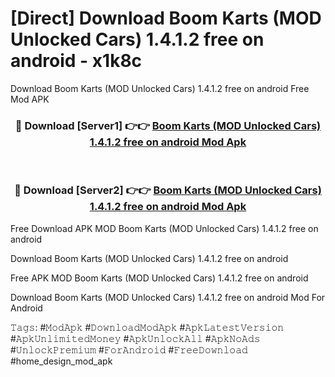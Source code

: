 # [Direct] Download Boom Karts (MOD Unlocked Cars) 1.4.1.2 free on android - x1k8c
Download Boom Karts (MOD Unlocked Cars) 1.4.1.2 free on android Free Mod APK

<div align="center">
<h3>🔴 Download [Server1] 👉👉 <a href="https://apk-comot.site?title=Boom_Karts_(MOD_Unlocked_Cars)_1.4.1.2_free_on_android">Boom Karts (MOD Unlocked Cars) 1.4.1.2 free on android Mod Apk</a></h3><br>

<h3>🔴 Download [Server2] 👉👉 <a href="https://apk-comot.site?title=Boom_Karts_(MOD_Unlocked_Cars)_1.4.1.2_free_on_android">Boom Karts (MOD Unlocked Cars) 1.4.1.2 free on android Mod Apk</a></h3>
</div>


Free Download APK MOD Boom Karts (MOD Unlocked Cars) 1.4.1.2 free on android

Download Boom Karts (MOD Unlocked Cars) 1.4.1.2 free on android 

Free APK MOD Boom Karts (MOD Unlocked Cars) 1.4.1.2 free on android 

Download Boom Karts (MOD Unlocked Cars) 1.4.1.2 free on android Mod For Android

𝚃𝚊𝚐𝚜: #𝙼𝚘𝚍𝙰𝚙𝚔 #𝙳𝚘𝚠𝚗𝚕𝚘𝚊𝚍𝙼𝚘𝚍𝙰𝚙𝚔 #𝙰𝚙𝚔𝙻𝚊𝚝𝚎𝚜𝚝𝚅𝚎𝚛𝚜𝚒𝚘𝚗 #𝙰𝚙𝚔𝚄𝚗𝚕𝚒𝚖𝚒𝚝𝚎𝚍𝙼𝚘𝚗𝚎𝚢 #𝙰𝚙𝚔𝚄𝚗𝚕𝚘𝚌𝚔𝙰𝚕𝚕 #𝙰𝚙𝚔𝙽𝚘𝙰𝚍𝚜 #𝚄𝚗𝚕𝚘𝚌𝚔𝙿𝚛𝚎𝚖𝚒𝚞𝚖 #𝙵𝚘𝚛𝙰𝚗𝚍𝚛𝚘𝚒𝚍 #𝙵𝚛𝚎𝚎𝙳𝚘𝚠𝚗𝚕𝚘𝚊𝚍 #home_design_mod_apk